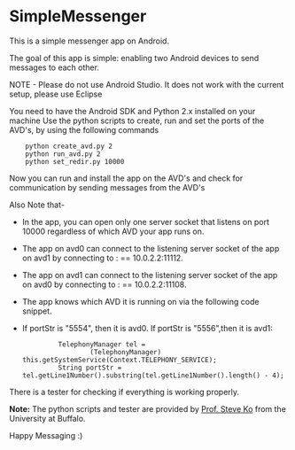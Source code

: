 SimpleMessenger
=====================

This is a simple messenger app on Android.

The goal of this app is simple: enabling two Android devices to send messages to each other.

NOTE - Please do not use Android Studio. It does not work with the current setup, please use Eclipse

You need to have the Android SDK and Python 2.x installed on your machine
Use the python scripts to create, run and set the ports of the AVD's, by using the following commands 

        python create_avd.py 2
        python run_avd.py 2
        python set_redir.py 10000
        
Now you can run and install the app on the AVD's and check for communication by sending messages from the AVD's

Also Note that-
        
 * In the app, you can open only one server socket that listens on port 10000 regardless of which AVD your app runs on.
        
 * The app on avd0 can connect to the listening server socket of the app on avd1 by connecting to <ip>:<port> == 10.0.2.2:11112.
        
 * The app on avd1 can connect to the listening server socket of the app on avd0 by connecting to <ip>:<port> == 10.0.2.2:11108.
        
 * The app knows which AVD it is running on via the following code snippet.
         
 * If portStr is "5554", then it is avd0. If portStr is "5556",then it is avd1:
        
                TelephonyManager tel =
                        (TelephonyManager) this.getSystemService(Context.TELEPHONY_SERVICE);
                String portStr = tel.getLine1Number().substring(tel.getLine1Number().length() - 4);

There is a tester for checking if everything is working properly.


**Note:** The python scripts and tester are provided by [Prof. Steve Ko](http://www.cse.buffalo.edu/people/?u=stevko) from the University at Buffalo.

Happy Messaging :)
